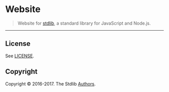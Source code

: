 # Website

> Website for [stdlib][stdlib], a standard library for JavaScript and Node.js.


---

## License

See [LICENSE][stdlib-license].


## Copyright

Copyright &copy; 2016-2017. The Stdlib [Authors][stdlib-authors].

<!-- Section for all links. Make sure to keep an empty line after the `section` element and another before the `/section` close. -->

<section class="links">

[stdlib]: https://github.com/stdlib-js/stdlib
[stdlib-authors]: https://github.com/stdlib-js/stdlib/graphs/contributors
[stdlib-license]: https://raw.githubusercontent.com/stdlib-js/www/master/LICENSE

</section>

<!-- /.links -->
